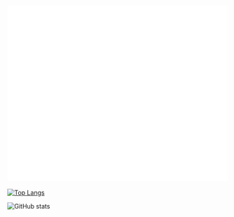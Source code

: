 <div align="center">
  <img src="header.svg" width="800" height="400" alt="Click to see the source">
</div>

[![Top Langs](https://github-readme-stats.vercel.app/api/top-langs/?username=soundeffects&layout=compact&theme=radical)](https://github.com/anuraghazra/github-readme-stats)

![GitHub stats](https://github-readme-stats.vercel.app/api?username=soundeffects&show_icons=true&theme=radical)

<!--
**soundeffects/soundeffects** is a ✨ _special_ ✨ repository because its `README.md` (this file) appears on your GitHub profile.

Here are some ideas to get you started:

- 🔭 I’m currently working on ...
- 🌱 I’m currently learning ...
- 👯 I’m looking to collaborate on ...
- 🤔 I’m looking for help with ...
- 💬 Ask me about ...
- 📫 How to reach me: ...
- 😄 Pronouns: ...
- ⚡ Fun fact: ...
-->
